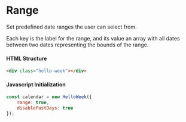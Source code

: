 # Range

Set predefined date ranges the user can select from.

Each key is the label for the range, and its value an array with all dates between two dates representing the bounds of the range.

#### HTML Structure
```html
<div class="hello-week"></div>
```

#### Javascript Initialization
```js
const calendar = new HelloWeek({
    range: true,
    disablePastDays: true
});
```
